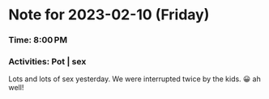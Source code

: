 # Note for 2023-02-10 (Friday)
### Time: 8:00 PM
### Activities: Pot | sex

Lots and lots of sex yesterday. We were interrupted twice by the kids. 😀 ah well!
